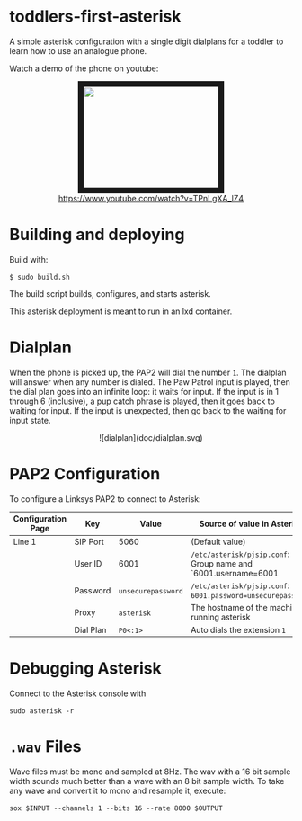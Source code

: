 # toddlers-first-asterisk

A simple asterisk configuration with a single digit dialplans for a toddler to
learn how to use an analogue phone.

Watch a demo of the phone on youtube:

<p align="center">
    <a href="https://www.youtube.com/watch?v=TPnLgXA_lZ4"
       target="_blank">
        <img src="http://img.youtube.com/vi/TPnLgXA_lZ4/0.jpg"
             width="240"
             height="180"
             border="10" /><br>
        https://www.youtube.com/watch?v=TPnLgXA_lZ4
    </a>
</p>


# Building and deploying

Build with:
```
$ sudo build.sh
```

The build script builds, configures, and starts asterisk.

This asterisk deployment is meant to run in an lxd container.

# Dialplan

When the phone is picked up, the PAP2 will dial the number `1`.  The dialplan
will answer when any number is dialed. The Paw Patrol input is played, then
the dial plan goes into an infinite loop: it waits for input.  If the input is
in 1 through 6 (inclusive), a pup catch phrase is played, then it goes back to
waiting for input.  If the input is unexpected, then go back to the waiting for
input state.

<p align="center">
![dialplan](doc/dialplan.svg)
</p>


# PAP2 Configuration

To configure a Linksys PAP2 to connect to Asterisk:

| Configuration Page | Key       | Value              | Source of value in Asterisk |
| -                  | -         | -                  | -                           |
| Line 1             | SIP Port  | 5060               | (Default value)             |
|                    | User ID   | 6001               | `/etc/asterisk/pjsip.conf`: Group name and `6001.username=6001 |
|                    | Password  | `unsecurepassword` | `/etc/asterisk/pjsip.conf`: `6001.password=unsecurepassword` |
|                    | Proxy     | `asterisk`         | The hostname of the machine running asterisk |
|                    | Dial Plan | `P0<:1>`           | Auto dials the extension `1` |


# Debugging Asterisk

Connect to the Asterisk console with
```
sudo asterisk -r
```


# `.wav` Files

Wave files must be mono and sampled at 8Hz.  The wav with a 16 bit sample width
sounds much better than a wave with an 8 bit sample width.  To take any wave
and convert it to mono and resample it, execute:
```
sox $INPUT --channels 1 --bits 16 --rate 8000 $OUTPUT
```

